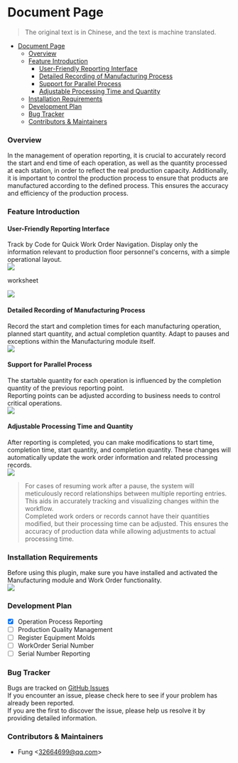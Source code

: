
# Document Page

> The original text is in Chinese, and the text is machine translated.
<!-- TOC -->
* [Document Page](#document-page)
    * [Overview](#overview)
    * [Feature Introduction](#feature-introduction)
      * [User-Friendly Reporting Interface](#user-friendly-reporting-interface)
      * [Detailed Recording of Manufacturing Process](#detailed-recording-of-manufacturing-process)
      * [Support for Parallel Process](#support-for-parallel-process)
      * [Adjustable Processing Time and Quantity](#adjustable-processing-time-and-quantity)
    * [Installation Requirements](#installation-requirements)
    * [Development Plan](#development-plan)
    * [Bug Tracker](#bug-tracker)
    * [Contributors & Maintainers](#contributors--maintainers)
<!-- TOC -->

###  Overview
In the management of operation reporting, it is crucial to accurately record the start and end time of each 
operation, as well as the quantity processed at each station, in order to reflect the real production capacity.
Additionally, it is important to control the production process to ensure that products are manufactured 
according to the defined process. This ensures the accuracy and efficiency of the production process.



### Feature Introduction
#### User-Friendly Reporting Interface
Track by Code for Quick Work Order Navigation. Display only the information relevant to production floor personnel's concerns, with a simple operational layout.  
![](/Demo2.gif)  

worksheet  

![](/Demo3.gif)

#### Detailed Recording of Manufacturing Process
Record the start and completion times for each manufacturing operation, planned start quantity, and actual completion quantity. Adapt to pauses and exceptions within the Manufacturing module itself.  
![](/Demo1.gif)

#### Support for Parallel Process
The startable quantity for each operation is influenced by the completion quantity of the previous reporting point.  
Reporting points can be adjusted according to business needs to control critical operations.  
![](/Demo5.png)

#### Adjustable Processing Time and Quantity
After reporting is completed, you can make modifications to start time, completion time, start quantity, and completion quantity. These changes will automatically update the work order information and related processing records.  
![](/Demo4.gif)

> For cases of resuming work after a pause, the system will meticulously record relationships between multiple reporting entries. This aids in accurately tracking and visualizing changes within the workflow.  
> Completed work orders or records cannot have their quantities modified, but their processing time can be adjusted. This ensures the accuracy of production data while allowing adjustments to actual processing time.


### Installation Requirements
Before using this plugin, make sure you have installed and activated the Manufacturing module and Work Order functionality.  
![](/Demo6.png)


### Development Plan

- [x] Operation Process Reporting
- [ ] Production Quality Management
- [ ] Register Equipment Molds
- [ ] WorkOrder Serial Number
- [ ] Serial Number Reporting

### Bug Tracker
Bugs are tracked on [GitHub Issues](https://github.com/fenglander/leas_mes_process_reporting/issues>)  
If you encounter an issue, please check here to see if your problem has already been reported.  
If you are the first to discover the issue, please help us resolve it by providing detailed information.

### Contributors & Maintainers

* Fung <[32664699@qq.com](32664699@qq.com)>

